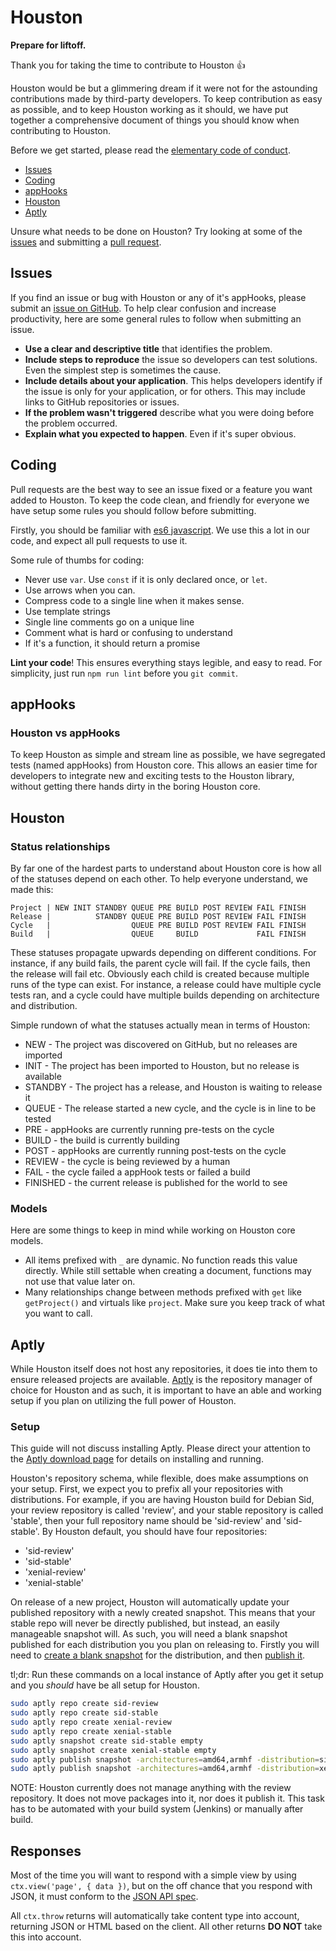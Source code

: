 # Houston
**Prepare for liftoff.**

Thank you for taking the time to contribute to Houston :+1:

Houston would be but a glimmering dream if it were not for the astounding
contributions made by third-party developers. To keep contribution as easy as
possible, and to keep Houston working as it should, we have put together a
comprehensive document of things you should know when contributing to Houston.

Before we get started, please read the
[elementary code of conduct](https://elementary.io/code-of-conduct).

- [Issues](#Issues)
- [Coding](#Coding)
- [appHooks](#appHooks)
- [Houston](#Houston)
- [Aptly](#Aptly)

Unsure what needs to be done on Houston? Try looking at some of the
[issues](https://github.com/elementary/houston/issues?q=is%3Aopen+is%3Aissue+label%3ABitesize)
and submitting a [pull request](#Pull-Requests).

## Issues

If you find an issue or bug with Houston or any of it's appHooks, please submit
an [issue on GitHub](https://github.com/elementary/houston/issues/new). To help
clear confusion and increase productivity, here are some general rules to follow
when submitting an issue.

* **Use a clear and descriptive title** that identifies the problem.
* **Include steps to reproduce** the issue so developers can test solutions.
Even the simplest step is sometimes the cause.
* **Include details about your application**. This helps developers identify if
the issue is only for your application, or for others. This may include links to
GitHub repositories or issues.
* **If the problem wasn't triggered** describe what you were doing before the
problem occurred.
* **Explain what you expected to happen**. Even if it's super obvious.

## Coding

Pull requests are the best way to see an issue fixed or a feature you want added
to Houston. To keep the code clean, and friendly for everyone we have setup some
rules you should follow before submitting.

Firstly, you should be familiar with
[es6 javascript](https://github.com/lukehoban/es6features). We use this a lot
in our code, and expect all pull requests to use it.

Some rule of thumbs for coding:

* Never use `var`. Use `const` if it is only declared once, or `let`.
* Use arrows when you can.
* Compress code to a single line when it makes sense.
* Use template strings
* Single line comments go on a unique line
* Comment what is hard or confusing to understand
* If it's a function, it should return a promise

**Lint your code**! This ensures everything stays legible, and easy to read.
For simplicity, just run `npm run lint` before you `git commit`.

## appHooks

### Houston vs appHooks

To keep Houston as simple and stream line as possible, we have segregated tests
(named appHooks) from Houston core. This allows an easier time for developers
to integrate new and exciting tests to the Houston library, without getting
there hands dirty in the boring Houston core.

## Houston

### Status relationships

By far one of the hardest parts to understand about Houston core is how all of
the statuses depend on each other. To help everyone understand, we made this:

```
Project | NEW INIT STANDBY QUEUE PRE BUILD POST REVIEW FAIL FINISH
Release |          STANDBY QUEUE PRE BUILD POST REVIEW FAIL FINISH
Cycle   |                  QUEUE PRE BUILD POST REVIEW FAIL FINISH
Build   |                  QUEUE     BUILD             FAIL FINISH
```

These statuses propagate upwards depending on different conditions. For
instance, if any build fails, the parent cycle will fail. If the cycle fails,
then the release will fail etc. Obviously each child is created because multiple
runs of the type can exist. For instance, a release could have multiple cycle
tests ran, and a cycle could have multiple builds depending on architecture and
distribution.

Simple rundown of what the statuses actually mean in terms of Houston:

* NEW - The project was discovered on GitHub, but no releases are imported
* INIT - The project has been imported to Houston, but no release is available
* STANDBY - The project has a release, and Houston is waiting to release it
* QUEUE - The release started a new cycle, and the cycle is in line to be tested
* PRE - appHooks are currently running pre-tests on the cycle
* BUILD - the build is currently building
* POST - appHooks are currently running post-tests on the cycle
* REVIEW - the cycle is being reviewed by a human
* FAIL - the cycle failed a appHook tests or failed a build
* FINISHED - the current release is published for the world to see

### Models

Here are some things to keep in mind while working on Houston core models.

* All items prefixed with `_` are dynamic. No function reads this value
directly. While still settable when creating a document, functions may not use
that value later on.
* Many relationships change between methods prefixed with `get` like
`getProject()` and virtuals like `project`. Make sure you keep track of what you
want to call.

## Aptly

While Houston itself does not host any repositories, it does tie into them to
ensure released projects are available. [Aptly](http://www.aptly.info/) is the
repository manager of choice for Houston and as such, it is important to have
an able and working setup if you plan on utilizing the full power of Houston.

### Setup

This guide will not discuss installing Aptly. Please direct your attention to
the [Aptly download page](http://www.aptly.info/download/) for details on
installing and running.

Houston's repository schema, while flexible, does make assumptions on your
setup. First, we expect you to prefix all your repositories with distributions.
For example, if you are having Houston build for Debian Sid, your review
repository is called 'review', and your stable repository is called 'stable',
then your full repository name should be 'sid-review' and 'sid-stable'. By
Houston default, you should have four repositories:

* 'sid-review'
* 'sid-stable'
* 'xenial-review'
* 'xenial-stable'

On release of a new project, Houston will automatically update your published
repository with a newly created snapshot. This means that your stable repo will
never be directly published, but instead, an easily manageable snapshot will.
As such, you will need a blank snapshot published for each distribution you
you plan on releasing to. Firstly you will need to
[create a blank snapshot](http://www.aptly.info/doc/aptly/snapshot/create/)
for the distribution, and then
[publish it](http://www.aptly.info/doc/aptly/publish/snapshot/).

tl;dr: Run these commands on a local instance of Aptly after you get it setup
and you _should_ have be all setup for Houston.
```bash
sudo aptly repo create sid-review
sudo aptly repo create sid-stable
sudo aptly repo create xenial-review
sudo aptly repo create xenial-stable
sudo aptly snapshot create sid-stable empty
sudo aptly snapshot create xenial-stable empty
sudo aptly publish snapshot -architectures=amd64,armhf -distribution=sid sid-stable
sudo aptly publish snapshot -architectures=amd64,armhf -distribution=xenial xenial-stable
```

NOTE: Houston currently does not manage anything with the review repository.
It does not move packages into it, nor does it publish it. This task has to be
automated with your build system (Jenkins) or manually after build.


## Responses

Most of the time you will want to respond with a simple view by using
`ctx.view('page', { data })`, but on the off chance that you respond with JSON,
it must conform to the [JSON API spec](http://jsonapi.org/).

All `ctx.throw` returns will automatically take content type into account,
returning JSON or HTML based on the client. All other returns **DO NOT** take
this into account.
